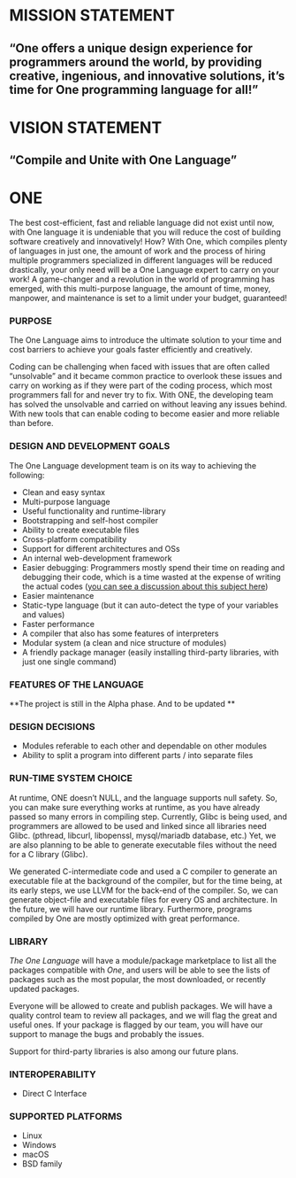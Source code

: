 # MISSION STATEMENT

## “One offers a unique design experience for programmers around the world, by providing creative, ingenious, and innovative solutions, it’s time for One programming language for all!”

# VISION STATEMENT

## “Compile and Unite with One Language”

# ONE

The best cost-efficient, fast and reliable language did not exist until now, with One language it is undeniable that you will reduce the cost of building software creatively and innovatively!
How? With One, which compiles plenty of languages in just one, the amount of work and the process of hiring multiple programmers specialized in different languages will be reduced drastically, your only need will be a One Language expert to carry on your work!
A game-changer and a revolution in the world of programming has emerged, with this multi-purpose language, the amount of time, money, manpower, and maintenance is set to a limit under your budget, guaranteed!

### PURPOSE

The One Language aims to introduce the ultimate solution to your time and cost barriers to achieve your goals faster efficiently and creatively.

Coding can be challenging when faced with issues that are often called “unsolvable” and it became common practice to overlook these issues and carry on working as if they were part of the coding process, which most programmers fall for and never try to fix.
With ONE, the developing team has solved the unsolvable and carried on without leaving any issues behind. With new tools that can enable coding to become easier and more reliable than before.

### DESIGN AND DEVELOPMENT GOALS

The One Language development team is on its way to achieving the following:

- Clean and easy syntax
- Multi-purpose language
- Useful functionality and runtime-library
- Bootstrapping and self-host compiler
- Ability to create executable files
- Cross-platform compatibility
- Support for different architectures and OSs
- An internal web-development framework
- Easier debugging: Programmers mostly spend their time on reading and debugging their code, which is a time wasted at the expense of writing the actual codes ([you can see a discussion about this subject here](https://www.quora.com/It-is-true-that-developers-spend-most-of-their-time-reading-code-than-writing-code))
- Easier maintenance
- Static-type language (but it can auto-detect the type of your variables and values)
- Faster performance
- A compiler that also has some features of interpreters
- Modular system (a clean and nice structure of modules)
- A friendly package manager (easily installing third-party libraries, with just one single command)

### FEATURES OF THE LANGUAGE

**The project is still in the Alpha phase. And to be updated **

### DESIGN DECISIONS

- Modules referable to each other and dependable on other modules
- Ability to split a program into different parts / into separate files

### RUN-TIME SYSTEM CHOICE

At runtime, ONE doesn’t NULL, and the language supports null safety. So, you can make sure everything works at runtime, as you have already passed so many errors in compiling step.
Currently, Glibc is being used, and programmers are allowed to be used and linked since all libraries need Glibc. (pthread, libcurl, libopenssl, mysql/mariadb database, etc.) Yet, we are also planning to be able to generate executable files without the need for a C library (Glibc).

We generated C-intermediate code and used a C compiler to generate an executable file at the background of the compiler, but for the time being, at its early steps, we use LLVM for the back-end of the compiler. So, we can generate object-file and executable files for every OS and architecture. In the future, we will have our runtime library. Furthermore, programs compiled by One are mostly optimized with great performance.

### LIBRARY

_The One Language_ will have a module/package marketplace to list all the packages compatible with _One_, and users will be able to see the lists of packages such as the most popular, the most downloaded, or recently updated packages.

Everyone will be allowed to create and publish packages. We will have a quality control team to review all packages, and we will flag the great and useful ones. If your package is flagged by our team, you will have our support to manage the bugs and probably the issues.

Support for third-party libraries is also among our future plans.

### INTEROPERABILITY

- Direct C Interface

### SUPPORTED PLATFORMS

- Linux
- Windows
- macOS
- BSD family

